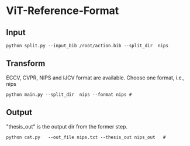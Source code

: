 # ViT-Reference-Format
## Input
```
python split.py --input_bib /root/action.bib --split_dir  nips
```

## Transform

ECCV, CVPR, NIPS and IJCV format are available. Choose one format, i.e., nips
```
python main.py --split_dir  nips --format nips # 
```

## Output
"thesis_out" is the output dir from the former step.
```
python cat.py   --out_file nips.txt --thesis_out nips_out   # 
```